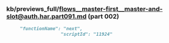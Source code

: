 ### kb/previews_full/flows__master-first__master-and-slot@auth.har.part091.md (part 002)

```md
     "functionName": "next",
                    "scriptId": "11924"
```

```

